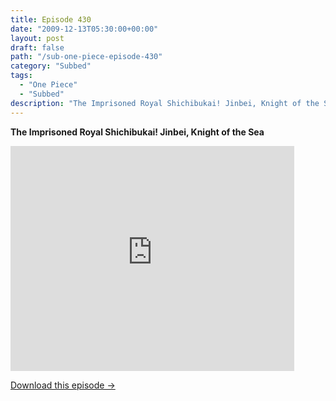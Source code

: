 ```yaml
---
title: Episode 430
date: "2009-12-13T05:30:00+00:00"
layout: post
draft: false
path: "/sub-one-piece-episode-430"
category: "Subbed"
tags:
  - "One Piece"
  - "Subbed"
description: "The Imprisoned Royal Shichibukai! Jinbei, Knight of the Sea"
---
```


**The Imprisoned Royal Shichibukai! Jinbei, Knight of the Sea**

<iframe width="640" height="360" src="https://www.rapidvideo.com/e/G0NOAUOSE5" frameborder="0" marginwidth=0 marginheight=0 scrolling=no allowfullscreen style="max-width:90%;"></iframe>

<a href="http://ouo.io/qs/eCodkFEQ?s=https://www.rapidvideo.com/d/G0NOAUOSE5" class="styled_a">Download this episode →</a>


